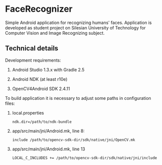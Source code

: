 # FaceRecognizer
Simple Android application for recognizing humans' faces. Application is developed as student project on Silesian University of Technology for Computer Vision and Image Recognizing subject.

## Technical details
Development requirements:

1.  Android Studio 1.3.x with Gradle 2.5

2.  Android NDK (at least r10e)

3.  OpenCV4Android SDK 2.4.11


To build application it is necessary to adjust some paths in configuration files:

1.  local.properties

        ndk.dir=/path/to/ndk-bundle

2.  app/src/main/jni/Android.mk, line 8:

        include /path/to/opencv-sdk-dir/sdk/native/jni/OpenCV.mk

3.  app/src/main/jni/Android.mk, line 13

        LOCAL_C_INCLUDES += /path/to/opencv-sdk-dir/sdk/native/jni/include

